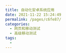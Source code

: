 ```yaml
---
title: 自动化安卓系统应用
date: 2021-11-22 15:24:49
permalink: /pages/c6fe87/
categories:
  - 网页和移动测试
  - 高级移动测试
tags:
  - 
---
```

